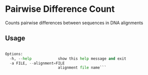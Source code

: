 # Pairwise Difference Count
Counts pairwise differences between sequences in DNA alignments

## Usage
```pairwise_difference_count.py [options] args

Options:
  -h, --help            show this help message and exit
  -a FILE, --alignment=FILE
                        alignment file name```
